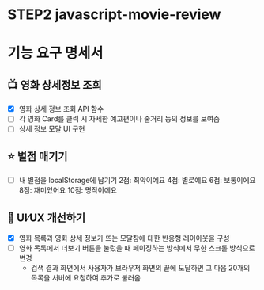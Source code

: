 # STEP2 javascript-movie-review

# 기능 요구 명세서

## 📺 영화 상세정보 조회

- [x] 영화 상세 정보 조회 API 함수
- [ ] 각 영화 Card를 클릭 시 자세한 예고편이나 줄거리 등의 정보를 보여줌
- [ ] 상세 정보 모달 UI 구현

## ⭐️ 별점 매기기

- [ ] 내 별점을 localStorage에 남기기
      2점: 최악이예요
      4점: 별로예요
      6점: 보통이에요
      8점: 재미있어요
      10점: 명작이에요

## 📐 UI⁄UX 개선하기

- [x] 영화 목록과 영화 상세 정보가 뜨는 모달창에 대한 반응형 레이아웃을 구성
- [ ] 영화 목록에서 더보기 버튼을 눌렀을 때 페이징하는 방식에서 무한 스크롤 방식으로 변경
  - 검색 결과 화면에서 사용자가 브라우저 화면의 끝에 도달하면 그 다음 20개의 목록을 서버에 요청하여 추가로 불러옴
